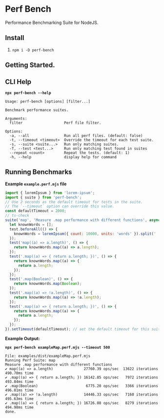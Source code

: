 # Perf Bench

Performance Benchmarking Suite for NodeJS.

## Install

1. `npm i -D perf-bench`

## Getting Started.

## CLI Help

**`npx perf-bench --help`**

<!--- @@inject: static/help.txt --->

```
Usage: perf-bench [options] [filter...]

Benchmark performance suites.

Arguments:
  filter                   Perf file filter.

Options:
  -a, --all                Run all perf files. (default: false)
  -t, --timeout <timeout>  Override the timeout for each test suite.
  -s, --suite <suite...>   Run only matching suites.
  -T, --test <test...>     Run only matching test found in suites
  --repeat <count>         Repeat the tests. (default: 1)
  -h, --help               display help for command
```

<!--- @@inject-end: static/help.txt --->

## Running Benchmarks

**Example `example.perf.mjs` file**

<!--- @@inject: examples/dist/exampleMap.perf.mjs --->

```javascript
import { loremIpsum } from 'lorem-ipsum';
import { suite } from 'perf-bench';
// Use 2 seconds as the default timeout for tests in the suite.
// The `--timeout` option can override this value.
const defaultTimeout = 2000;
// ts-check
suite('map', 'Measure .map performance with different functions', async (test) => {
  let knownWords = [];
  test.beforeAll(() => {
    knownWords = loremIpsum({ count: 10000, units: 'words' }).split(' ');
  });
  test('map((a) => a.length)', () => {
    return knownWords.map((a) => a.length);
  });
  test('.map((a) => { return a.length; })', () => {
    return knownWords.map((a) => {
      return a.length;
    });
  });
  test('.map(Boolean)', () => {
    return knownWords.map(Boolean);
  });
  test('.map((a) => !a.length)', () => {
    return knownWords.map((a) => !a.length);
  });
  test('.map((a) => { return a.length; })', () => {
    return knownWords.map((a) => {
      return a.length;
    });
  });
}).setTimeout(defaultTimeout); // set the default timeout for this suite.
```

<!--- @@inject-end: examples/dist/exampleMap.perf.mjs --->

**Example Output:**

**`npx perf-bench exampleMap.perf.mjs --timeout 500`**

<!--- @@inject: static/example.txt --->

```
File: examples/dist/exampleMap.perf.mjs
Running Perf Suite: map
Measure .map performance with different functions
✔ map((a) => a.length)              27760.39 ops/sec  13622 iterations  490.70ms time
✔ .map((a) => { return a.length; }) 16142.85 ops/sec   7972 iterations  493.84ms time
✔ .map(Boolean)                      6775.20 ops/sec   3366 iterations  496.81ms time
✔ .map((a) => !a.length)            14446.33 ops/sec   7160 iterations  495.63ms time
✔ .map((a) => { return a.length; }) 16726.08 ops/sec   8279 iterations  494.98ms time
done.
```

<!--- @@inject-end: static/example.txt --->

